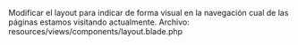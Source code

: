 Modificar el layout para indicar de forma visual en la navegación cual de las páginas estamos visitando actualmente.
Archivo: resources/views/components/layout.blade.php
